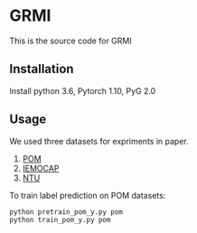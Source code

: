 # GRMI

This is the source code for GRMI

## Installation
Install python 3.6, Pytorch 1.10, PyG 2.0

## Usage
We used three datasets for expriments in paper.

1. [POM](https://drive.google.com/drive/folders/1CixSaw3dpHESNG0CaCJV6KutdlANP_cr)
2. [IEMOCAP](https://drive.google.com/drive/folders/1CixSaw3dpHESNG0CaCJV6KutdlANP_cr)
3. [NTU](https://drive.google.com/file/d/1Vx4K15bW3__JPRV0KUoDWtQX8sB-vbO5)

To train label prediction on POM datasets:
```bash
python pretrain_pom_y.py pom
python train_pom_y.py pom
```
